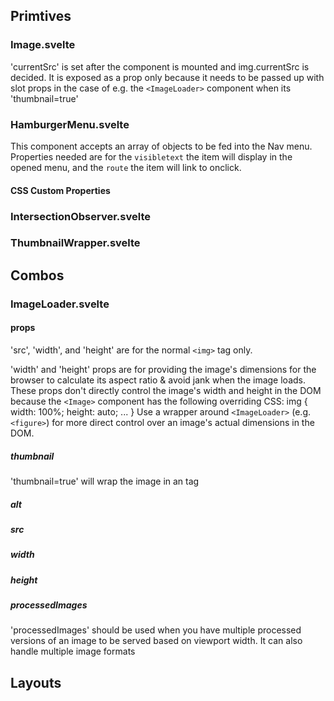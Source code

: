 

## Primtives

### Image.svelte

'currentSrc' is set after the component is mounted and img.currentSrc is decided. It is exposed as a prop only because it needs to be passed up with slot props in the case of e.g. the `<ImageLoader>` component when its 'thumbnail=true'

### HamburgerMenu.svelte

This component accepts an array of objects to be fed into the Nav menu. Properties needed are for the `visibletext` the item will display in the opened menu, and the `route` the item will link to onclick.

#### CSS Custom Properties



### IntersectionObserver.svelte

### ThumbnailWrapper.svelte


## Combos

### ImageLoader.svelte

#### props

  'src', 'width', and 'height' are for the normal `<img>` tag only. 

  'width' and 'height' props are for providing the image's dimensions for the browser to calculate its aspect ratio & avoid jank when the image loads. These props don't directly control the image's width and height in the DOM because the `<Image>` component has the following overriding CSS:
     img {
       width: 100%;
       height: auto; 
       ...
     }
  Use a wrapper around `<ImageLoader>` (e.g. `<figure>`) for more direct control over an image's actual dimensions in the DOM.

  ##### thumbnail

  'thumbnail=true' will wrap the image in an <a> tag

  ##### alt

  ##### src

  ##### width

  ##### height

  ##### processedImages

  'processedImages' should be used when you have multiple processed versions of an image to be served based on viewport width. It can also handle multiple image formats

## Layouts